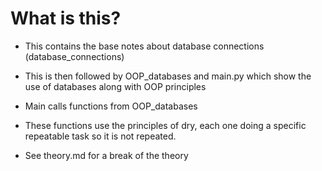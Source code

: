 # What is this?
- This contains the base notes about database connections (database_connections)

- This is then followed by OOP_databases and main.py which show the use of databases along with OOP principles

- Main calls functions from OOP_databases

- These functions use the principles of dry, each one doing a specific repeatable task so it is not repeated. 

- See theory.md for a break of the theory